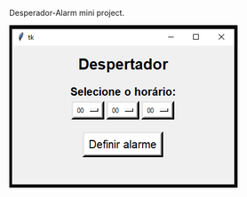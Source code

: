 Desperador-Alarm <tk>
mini project.

<img src="https://github.com/AR097/Desperador-Alarm/blob/main/Despertador.png" alt="Despertador">

